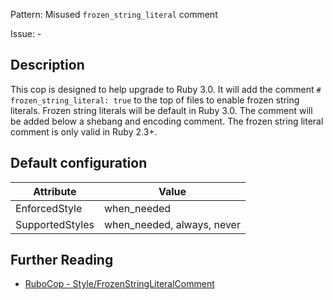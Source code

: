 Pattern: Misused `frozen_string_literal` comment

Issue: -

## Description

This cop is designed to help upgrade to Ruby 3.0. It will add the
comment `# frozen_string_literal: true` to the top of files to
enable frozen string literals. Frozen string literals will be default
in Ruby 3.0. The comment will be added below a shebang and encoding
comment. The frozen string literal comment is only valid in Ruby 2.3+.

## Default configuration

Attribute | Value
--- | ---
EnforcedStyle | when_needed
SupportedStyles | when_needed, always, never

## Further Reading

* [RuboCop - Style/FrozenStringLiteralComment](https://rubocop.readthedocs.io/en/latest/cops_style/#stylefrozenstringliteralcomment)
